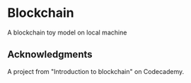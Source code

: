 # Blockchain
A blockchain toy model on local machine

## Acknowledgments
A project from "Introduction to blockchain" on Codecademy.
